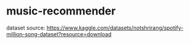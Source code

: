 # music-recommender

dataset source: https://www.kaggle.com/datasets/notshrirang/spotify-million-song-dataset?resource=download

